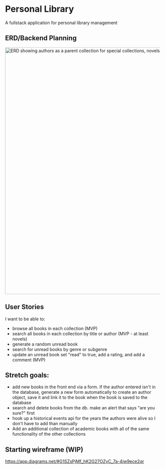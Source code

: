 # Personal Library
A fullstack application for personal library management
## ERD/Backend Planning
<img width="802" alt="ERD showing authors as a parent collection for special collections, novels, and academic books" src="https://github.com/rhysrfrazier/PersonalLibrary/assets/140181425/956cec99-b7d2-4b56-a84f-b7d4da4f62a5">

## User Stories
I want to be able to: 
* browse all books in each collection (MVP)
* search all books in each collection by title or author (MVP - at least novels)
* generate a random unread book
* search for unread books by genre or subgenre
* update an unread book set "read" to true, add a rating, and add a comment (MVP)

## Stretch goals:
* add new books in the front end via a form. If the author entered isn't in the database, generate a new form automatically to create an author object, save it and link it to the book when the book is saved to the database
* search and delete books from the db. make an alert that says "are you sure?" first
* hook up a historical events api for the years the authors were alive so I don't have to add than manually
* Add an additional collection of academic books with all of the same functionality of the other collections

## Starting wireframe (WIP)
https://app.diagrams.net/#G1SZsPjMf_hK2G27OZyC_7a-4iw9ece2qr
